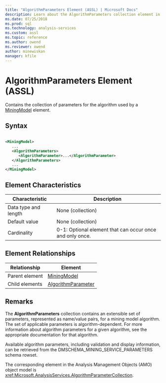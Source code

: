 ```yaml
---
title: "AlgorithmParameters Element (ASSL) | Microsoft Docs"
description: Learn about the AlgorithmParameters collection element in the Analysis Services Scripting Language (ASSL) schema.
ms.date: 07/25/2018
ms.prod: sql
ms.technology: analysis-services
ms.custom: assl
ms.topic: reference
ms.author: owend
ms.reviewer: owend
author: minewiskan
manager: kfile
---
```

# AlgorithmParameters Element (ASSL)

  Contains the collection of parameters for the algorithm used by a [MiningModel](../objects/miningmodel-element-assl.md) element.  
  
## Syntax  
  
```xml  
  
<MiningModel>  
   ...  
   <AlgorithmParameters>  
      <AlgorithmParameter>...</AlgorithmParameter>  
   </AlgorithmParameters>  
   ...  
</MiningModel>  
```  
  
## Element Characteristics  
  
|Characteristic|Description|  
|--------------------|-----------------|  
|Data type and length|None (collection)|  
|Default value|None (collection)|  
|Cardinality|0-1: Optional element that can occur once and only once.|  
  
## Element Relationships  
  
|Relationship|Element|  
|------------------|-------------|  
|Parent element|[MiningModel](../objects/miningmodel-element-assl.md)|  
|Child elements|[AlgorithmParameter](../objects/algorithmparameter-element-assl.md)|  
  
## Remarks  
 The **AlgorithmParameters** collection contains an extensible set of parameters, represented as name/value pairs, for a mining model algorithm. The set of applicable parameters is algorithm-dependent. For more information about algorithm parameters for a given algorithm, see the appropriate documentation for that algorithm.  
  
 Available algorithm parameters, including validation and display information, can be retrieved from the DMSCHEMA_MINING_SERVICE_PARAMETERS schema rowset.  
  
 The corresponding element in the Analysis Management Objects (AMO) object model is <xref:Microsoft.AnalysisServices.AlgorithmParameterCollection>.  

  

